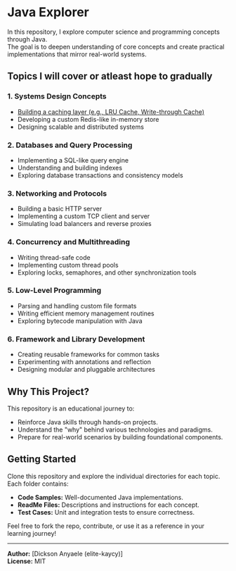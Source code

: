 # Java Explorer

In this repository, I explore computer science and programming concepts through Java.  
The goal is to deepen understanding of core concepts and create practical implementations that mirror real-world systems.

## Topics I will cover or atleast hope to gradually

### 1. Systems Design Concepts
- [Building a caching layer (e.g., LRU Cache, Write-through Cache)](./build-simple-caching-layer/)
- Developing a custom Redis-like in-memory store
- Designing scalable and distributed systems

### 2. Databases and Query Processing
- Implementing a SQL-like query engine
- Understanding and building indexes
- Exploring database transactions and consistency models

### 3. Networking and Protocols
- Building a basic HTTP server
- Implementing a custom TCP client and server
- Simulating load balancers and reverse proxies

### 4. Concurrency and Multithreading
- Writing thread-safe code
- Implementing custom thread pools
- Exploring locks, semaphores, and other synchronization tools

### 5. Low-Level Programming
- Parsing and handling custom file formats
- Writing efficient memory management routines
- Exploring bytecode manipulation with Java

### 6. Framework and Library Development
- Creating reusable frameworks for common tasks
- Experimenting with annotations and reflection
- Designing modular and pluggable architectures

## Why This Project?  
This repository is an educational journey to:
- Reinforce Java skills through hands-on projects.
- Understand the "why" behind various technologies and paradigms.
- Prepare for real-world scenarios by building foundational components.

## Getting Started
Clone this repository and explore the individual directories for each topic. Each folder contains:
- **Code Samples:** Well-documented Java implementations.
- **ReadMe Files:** Descriptions and instructions for each concept.
- **Test Cases:** Unit and integration tests to ensure correctness.

Feel free to fork the repo, contribute, or use it as a reference in your learning journey!

---
**Author:** [Dickson Anyaele (elite-kaycy)]  
**License:** MIT

